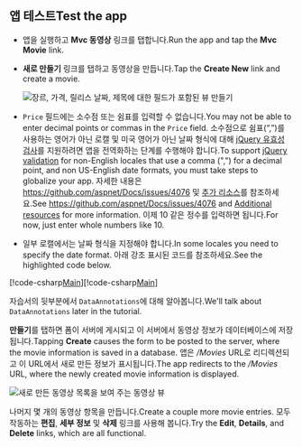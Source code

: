 
## <a name="test-the-app"></a><span data-ttu-id="d3621-101">앱 테스트</span><span class="sxs-lookup"><span data-stu-id="d3621-101">Test the app</span></span>

* <span data-ttu-id="d3621-102">앱을 실행하고 **Mvc 동영상** 링크를 탭합니다.</span><span class="sxs-lookup"><span data-stu-id="d3621-102">Run the app and tap the **Mvc Movie** link.</span></span>
* <span data-ttu-id="d3621-103">**새로 만들기** 링크를 탭하고 동영상을 만듭니다.</span><span class="sxs-lookup"><span data-stu-id="d3621-103">Tap the **Create New** link and create a movie.</span></span>

  ![장르, 가격, 릴리스 날짜, 제목에 대한 필드가 포함된 뷰 만들기](../../tutorials/first-mvc-app/adding-model/_static/movies.png)

* <span data-ttu-id="d3621-105">`Price` 필드에는 소수점 또는 쉼표를 입력할 수 없습니다.</span><span class="sxs-lookup"><span data-stu-id="d3621-105">You may not be able to enter decimal points or commas in the `Price` field.</span></span> <span data-ttu-id="d3621-106">소수점으로 쉼표(“,”)를 사용하는 영어가 아닌 로캘 및 미국 영어가 아닌 날짜 형식에 대해 [jQuery 유효성 검사](https://jqueryvalidation.org/)를 지원하려면 앱을 전역화하는 단계를 수행해야 합니다.</span><span class="sxs-lookup"><span data-stu-id="d3621-106">To support [jQuery validation](https://jqueryvalidation.org/) for non-English locales that use a comma (",") for a decimal point, and non US-English date formats, you must take steps to globalize your app.</span></span> <span data-ttu-id="d3621-107">자세한 내용은 https://github.com/aspnet/Docs/issues/4076 및 [추가 리소스](#additional-resources)를 참조하세요.</span><span class="sxs-lookup"><span data-stu-id="d3621-107">See https://github.com/aspnet/Docs/issues/4076 and [Additional resources](#additional-resources) for more information.</span></span> <span data-ttu-id="d3621-108">이제 10 같은 정수를 입력하면 됩니다.</span><span class="sxs-lookup"><span data-stu-id="d3621-108">For now, just enter whole numbers like 10.</span></span>

<a name="displayformatdatelocal"></a>

* <span data-ttu-id="d3621-109">일부 로캘에서는 날짜 형식을 지정해야 합니다.</span><span class="sxs-lookup"><span data-stu-id="d3621-109">In some locales you need to specify the date format.</span></span> <span data-ttu-id="d3621-110">아래 강조 표시된 코드를 참조하세요.</span><span class="sxs-lookup"><span data-stu-id="d3621-110">See the highlighted code below.</span></span>

<span data-ttu-id="d3621-111">[!code-csharp[Main](../../tutorials/first-mvc-app/start-mvc/sample/MvcMovie/Models/MovieDateFormat.cs?name=snippet_1&highlight=2,10)]</span><span class="sxs-lookup"><span data-stu-id="d3621-111">[!code-csharp[Main](../../tutorials/first-mvc-app/start-mvc/sample/MvcMovie/Models/MovieDateFormat.cs?name=snippet_1&highlight=2,10)]</span></span>

<span data-ttu-id="d3621-112">자습서의 뒷부분에서 `DataAnnotations`에 대해 알아봅니다.</span><span class="sxs-lookup"><span data-stu-id="d3621-112">We'll talk about `DataAnnotations` later in the tutorial.</span></span>

<span data-ttu-id="d3621-113">**만들기**를 탭하면 폼이 서버에 게시되고 이 서버에서 동영상 정보가 데이터베이스에 저장됩니다.</span><span class="sxs-lookup"><span data-stu-id="d3621-113">Tapping **Create** causes the form to be posted to the server, where the movie information is saved in a database.</span></span> <span data-ttu-id="d3621-114">앱은 */Movies* URL로 리디렉션되고 이 URL에서 새로 만든 정보가 표시됩니다.</span><span class="sxs-lookup"><span data-stu-id="d3621-114">The app redirects to the */Movies* URL, where the newly created movie information is displayed.</span></span>

![새로 만든 동영상 목록을 보여 주는 동영상 뷰](../../tutorials/first-mvc-app/adding-model/_static/h.png)

<span data-ttu-id="d3621-116">나머지 몇 개의 동영상 항목을 만듭니다.</span><span class="sxs-lookup"><span data-stu-id="d3621-116">Create a couple more movie entries.</span></span> <span data-ttu-id="d3621-117">모두 작동하는 **편집**, **세부 정보** 및 **삭제** 링크를 사용해 봅니다.</span><span class="sxs-lookup"><span data-stu-id="d3621-117">Try the **Edit**, **Details**, and **Delete** links, which are all functional.</span></span>
